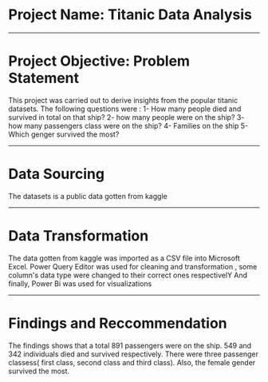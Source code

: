 # Project Name: Titanic Data Analysis


----
# Project Objective: Problem Statement
This project was carried out to derive insights from the popular titanic datasets.
The following questions were :
1- How many people died and survived in total on that ship?
2- how many people were on the ship?
3- how many passengers class were on the ship?
4- Families on the ship
5- Which genger survived the most?

----
# Data Sourcing
The datasets is a public data gotten from kaggle


----
# Data Transformation
The data gotten from kaggle was imported as a CSV file into Microsoft Excel. Power Query Editor was used for cleaning and transformation , some column's data type were changed to their correct ones respectivelY And finally, Power Bi was used for visualizations


----
# Findings and Reccommendation
The findings shows that a total 891 passengers were on the ship. 549 and 342 individuals died and survived respectively. There were three passenger classess( first class, second class and third class). Also, the female gender survived the most.
